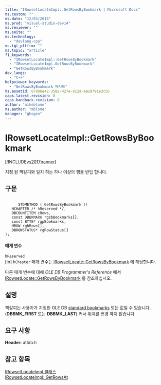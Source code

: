 ```yaml
---
title: "IRowsetLocateImpl::GetRowsByBookmark | Microsoft Docs"
ms.custom: ""
ms.date: "12/03/2016"
ms.prod: "visual-studio-dev14"
ms.reviewer: ""
ms.suite: ""
ms.technology: 
  - "devlang-cpp"
ms.tgt_pltfrm: ""
ms.topic: "article"
f1_keywords: 
  - "IRowsetLocateImpl::GetRowsByBookmark"
  - "IRowsetLocateImpl.GetRowsByBookmark"
  - "GetRowsByBookmark"
dev_langs: 
  - "C++"
helpviewer_keywords: 
  - "GetRowsByBookmark 메서드"
ms.assetid: 07906e42-3582-427e-812a-aa19791e3c56
caps.latest.revision: 8
caps.handback.revision: 8
author: "mikeblome"
ms.author: "mblome"
manager: "ghogen"
---
```

# IRowsetLocateImpl::GetRowsByBookmark
[!INCLUDE[vs2017banner](../../assembler/inline/includes/vs2017banner.md)]

지정 된 책갈피와 일치 하는 하나 이상의 행을 반입 합니다.  
  
## 구문  
  
```  
  
      STDMETHOD ( GetRowsByBookmark )(  
   HCHAPTER /* hReserved */,  
   DBCOUNTITEM cRows,  
   const DBBKMARK rgcbBookmarks[],  
   const BYTE* rgpBookmarks,  
   HROW rghRows[],  
   DBROWSTATUS* rgRowStatus[]   
);  
```  
  
#### 매개 변수  
 `hReserved`  
 \[in\] `hChapter` 매개 변수는 [IRowsetLocate::GetRowsByBookmark](https://msdn.microsoft.com/en-us/library/ms725420.aspx) 에 해당합니다.  
  
 다른 매개 변수에 대해 *OLE DB Programmer's Reference* 에서 [IRowsetLocate::GetRowsByBookmark](https://msdn.microsoft.com/en-us/library/ms725420.aspx) 를 참조하십시오.  
  
## 설명  
 책갈피는 사용자가 지정한 OLE DB [standard bookmarks](https://msdn.microsoft.com/en-us/library/ms712954.aspx) 또는 값일 수 있습니다. \(**DBBMK\_FIRST** 또는 **DBBMK\_LAST**\)  커서 위치를 변경 하지 않습니다.  
  
## 요구 사항  
 **Header:** atldb.h  
  
## 참고 항목  
 [IRowsetLocateImpl 클래스](../../data/oledb/irowsetlocateimpl-class.md)   
 [IRowsetLocateImpl::GetRowsAt](../../data/oledb/irowsetlocateimpl-getrowsat.md)